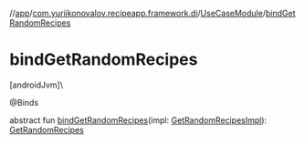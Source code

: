//[app](../../../index.md)/[com.yuriikonovalov.recipeapp.framework.di](../index.md)/[UseCaseModule](index.md)/[bindGetRandomRecipes](bind-get-random-recipes.md)

# bindGetRandomRecipes

[androidJvm]\

@Binds

abstract fun [bindGetRandomRecipes](bind-get-random-recipes.md)(impl: [GetRandomRecipesImpl](../../com.yuriikonovalov.recipeapp.application.usecases/-get-random-recipes-impl/index.md)): [GetRandomRecipes](../../com.yuriikonovalov.recipeapp.application.usecases/-get-random-recipes/index.md)
